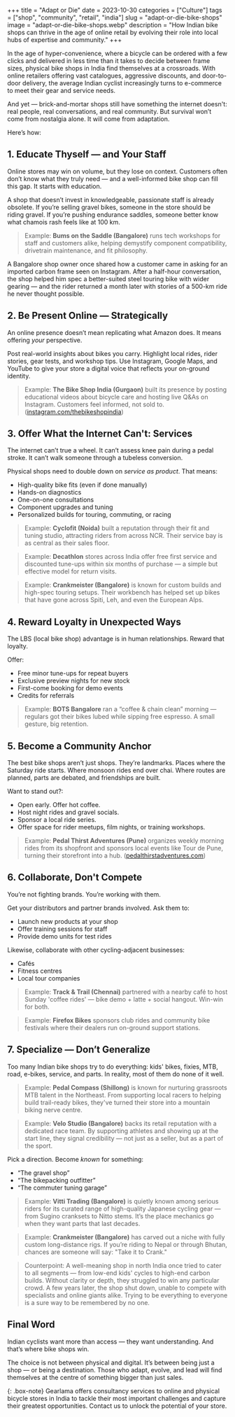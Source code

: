 +++
title = "Adapt or Die"
date = 2023-10-30
categories = ["Culture"]
tags = ["shop", "community", "retail", "india"]
slug = "adapt-or-die-bike-shops"
image = "adapt-or-die-bike-shops.webp"
description = "How Indian bike shops can thrive in the age of online retail by evolving their role into local hubs of expertise and community."
+++

In the age of hyper-convenience, where a bicycle can be ordered with a few clicks and delivered in less time than it takes to decide between frame sizes, physical bike shops in India find themselves at a crossroads. With online retailers offering vast catalogues, aggressive discounts, and door-to-door delivery, the average Indian cyclist increasingly turns to e-commerce to meet their gear and service needs.

And yet — brick-and-mortar shops still have something the internet doesn't: real people, real conversations, and real community. But survival won’t come from nostalgia alone. It will come from adaptation.

Here’s how:

## 1. Educate Thyself — and Your Staff
Online stores may win on volume, but they lose on context. Customers often don’t know what they truly need — and a well-informed bike shop can fill this gap. It starts with education.

A shop that doesn’t invest in knowledgeable, passionate staff is already obsolete. If you’re selling gravel bikes, someone in the store should be riding gravel. If you’re pushing endurance saddles, someone better know what chamois rash feels like at 100 km.

> Example: **Bums on the Saddle (Bangalore)** runs tech workshops for staff and customers alike, helping demystify component compatibility, drivetrain maintenance, and fit philosophy.

A Bangalore shop owner once shared how a customer came in asking for an imported carbon frame seen on Instagram. After a half-hour conversation, the shop helped him spec a better-suited steel touring bike with wider gearing — and the rider returned a month later with stories of a 500-km ride he never thought possible.

## 2. Be Present Online — Strategically
An online presence doesn’t mean replicating what Amazon does. It means offering *your* perspective.

Post real-world insights about bikes you carry. Highlight local rides, rider stories, gear tests, and workshop tips. Use Instagram, Google Maps, and YouTube to give your store a digital voice that reflects your on-ground identity.

> Example: **The Bike Shop India (Gurgaon)** built its presence by posting educational videos about bicycle care and hosting live Q&As on Instagram. Customers feel informed, not sold to. ([instagram.com/thebikeshopindia](https://www.instagram.com/thebikeshopindia))

## 3. Offer What the Internet Can't: Services
The internet can’t true a wheel. It can’t assess knee pain during a pedal stroke. It can’t walk someone through a tubeless conversion.

Physical shops need to double down on *service as product*. That means:
- High-quality bike fits (even if done manually)
- Hands-on diagnostics
- One-on-one consultations
- Component upgrades and tuning
- Personalized builds for touring, commuting, or racing

> Example: **Cyclofit (Noida)** built a reputation through their fit and tuning studio, attracting riders from across NCR. Their service bay is as central as their sales floor.

> Example: **Decathlon** stores across India offer free first service and discounted tune-ups within six months of purchase — a simple but effective model for return visits.

> Example: **Crankmeister (Bangalore)** is known for custom builds and high-spec touring setups. Their workbench has helped set up bikes that have gone across Spiti, Leh, and even the European Alps.

## 4. Reward Loyalty in Unexpected Ways
The LBS (local bike shop) advantage is in human relationships. Reward that loyalty.

Offer:
- Free minor tune-ups for repeat buyers
- Exclusive preview nights for new stock
- First-come booking for demo events
- Credits for referrals

> Example: **BOTS Bangalore** ran a “coffee & chain clean” morning — regulars got their bikes lubed while sipping free espresso. A small gesture, big retention.

## 5. Become a Community Anchor
The best bike shops aren’t just shops. They’re landmarks. Places where the Saturday ride starts. Where monsoon rides end over chai. Where routes are planned, parts are debated, and friendships are built.

Want to stand out?:
- Open early. Offer hot coffee.
- Host night rides and gravel socials.
- Sponsor a local ride series.
- Offer space for rider meetups, film nights, or training workshops.

> Example: **Pedal Thirst Adventures (Pune)** organizes weekly morning rides from its shopfront and sponsors local events like Tour de Pune, turning their storefront into a hub. ([pedalthirstadventures.com](https://www.pedalthirstadventures.com))

## 6. Collaborate, Don't Compete
You’re not fighting brands. You’re working with them.

Get your distributors and partner brands involved. Ask them to:
- Launch new products at your shop
- Offer training sessions for staff
- Provide demo units for test rides

Likewise, collaborate with other cycling-adjacent businesses:
- Cafés
- Fitness centres
- Local tour companies

> Example: **Track & Trail (Chennai)** partnered with a nearby café to host Sunday 'coffee rides' — bike demo + latte + social hangout. Win-win for both.

> Example: **Firefox Bikes** sponsors club rides and community bike festivals where their dealers run on-ground support stations.

## 7. Specialize — Don’t Generalize
Too many Indian bike shops try to do everything: kids' bikes, fixies, MTB, road, e-bikes, service, and parts. In reality, most of them do none of it well.

> Example: **Pedal Compass (Shillong)** is known for nurturing grassroots MTB talent in the Northeast. From supporting local racers to helping build trail-ready bikes, they've turned their store into a mountain biking nerve centre.

> Example: **Velo Studio (Bangalore)** backs its retail reputation with a dedicated race team. By supporting athletes and showing up at the start line, they signal credibility — not just as a seller, but as a part of the sport.

Pick a direction. Become *known* for something:
- “The gravel shop”
- “The bikepacking outfitter”
- “The commuter tuning garage”

> Example: **Vitti Trading (Bangalore)** is quietly known among serious riders for its curated range of high-quality Japanese cycling gear — from Sugino cranksets to Nitto stems. It’s the place mechanics go when they want parts that last decades.

> Example: **Crankmeister (Bangalore)** has carved out a niche with fully custom long-distance rigs. If you’re riding to Nepal or through Bhutan, chances are someone will say: "Take it to Crank."

> Counterpoint: A well-meaning shop in north India once tried to cater to all segments — from low-end kids' cycles to high-end carbon builds. Without clarity or depth, they struggled to win any particular crowd. A few years later, the shop shut down, unable to compete with specialists and online giants alike. Trying to be everything to everyone is a sure way to be remembered by no one.

## Final Word
Indian cyclists want more than access — they want understanding. And that’s where bike shops win.

The choice is not between physical and digital. It’s between being just a shop — or being a destination. Those who adapt, evolve, and lead will find themselves at the centre of something bigger than just sales.

{: .box-note}
Gearlama offers consultancy services to online and physical bicycle stores in India to tackle their most important challenges and capture their greatest opportunities. Contact us to unlock the potential of your store.
